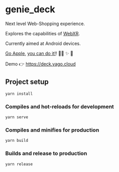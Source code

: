# genie_deck

Next level Web-Shopping experience.

Explores the capabilities of [WebXR](https://immersiveweb.dev/).

Currently aimed at Android devices.

[Go Apple](https://firt.dev/ios-15.4b/#webxr-is-coming), [ you can do it!](https://webkit.org/status/#specification-webxr)! 👩‍💻 ✨ 🥳

Demo 👉 https://deck.yago.cloud

## Project setup
```
yarn install
```

### Compiles and hot-reloads for development
```
yarn serve
```

### Compiles and minifies for production
```
yarn build
```

### Builds and release to production
```
yarn release
```

